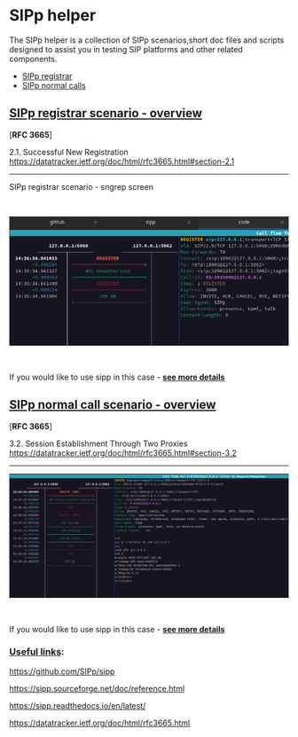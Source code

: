 
# SIPp helper

The SIPp helper is a collection of SIPp scenarios,short doc files and scripts designed to assist you in testing SIP platforms and other related components.

* [SIPp registrar](./doc/reg.md)
* [SIPp normal calls](./doc/nc.md)


## <u>SIPp registrar scenario - overview</u>

[**RFC 3665**]

2.1.  Successful New Registration
https://datatracker.ietf.org/doc/html/rfc3665.html#section-2.1

***

SIPp registrar scenario - sngrep screen

<br>

![reg-1-sngrep](./doc/png/reg-1-sngrep.png)

<br>

If you would like to use sipp in this case -
[**see more details**](./doc/reg.md)



## <u>SIPp normal call scenario - overview</u>

[**RFC 3665**]

3.2.  Session Establishment Through Two Proxies
https://datatracker.ietf.org/doc/html/rfc3665.html#section-3.2

***

![nc-1-sngrep](./doc/png/nc-1-sngrep.png)

<br>

If you would like to use sipp in this case -
[**see more details**](./doc/nc.md)


### <u>Useful links</u>:

https://github.com/SIPp/sipp

https://sipp.sourceforge.net/doc/reference.html

https://sipp.readthedocs.io/en/latest/

https://datatracker.ietf.org/doc/html/rfc3665.html